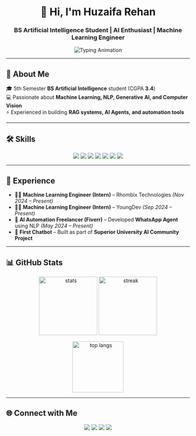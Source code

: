 <!-- Banner / Typing Animation -->
<h1 align="center">👋 Hi, I'm Huzaifa Rehan</h1>
<h3 align="center">BS Artificial Intelligence Student | AI Enthusiast | Machine Learning Engineer</h3>

<p align="center">
  <img src="https://readme-typing-svg.herokuapp.com?font=Fira+Code&size=22&pause=1000&color=2F81F7&center=true&vCenter=true&width=600&lines=Artificial+Intelligence+Student;Machine+Learning+Engineer;Generative+AI+%7C+NLP+%7C+RAG+Systems;Python+Developer+%7C+Data+Analyst" alt="Typing Animation" />
</p>

---

## 🚀 About Me  
🎓 5th Semester **BS Artificial Intelligence** student (CGPA **3.4**)  
💻 Passionate about **Machine Learning, NLP, Generative AI, and Computer Vision**  
⚡ Experienced in building **RAG systems, AI Agents, and automation tools**  

---

## 🛠️ Skills  

<p align="center">
  <!-- Top Skills -->
  <img src="https://img.shields.io/badge/Python-★★★★★-blue?style=for-the-badge&logo=python" />
  <img src="https://img.shields.io/badge/Machine%20Learning-★★★★☆-green?style=for-the-badge&logo=scikitlearn" />
  <img src="https://img.shields.io/badge/Data%20Analysis-★★★★☆-orange?style=for-the-badge&logo=pandas" />
  <img src="https://img.shields.io/badge/Computer%20Vision-★★★★☆-red?style=for-the-badge&logo=opencv" />
  <img src="https://img.shields.io/badge/Generative%20AI-★★★★☆-purple?style=for-the-badge&logo=openai" />
  <img src="https://img.shields.io/badge/NLP-★★★★☆-yellow?style=for-the-badge&logo=google" />
  <img src="https://img.shields.io/badge/RAG%20Systems-★★★★☆-pink?style=for-the-badge&logo=langchain" />
</p>

---

## 💼 Experience  

- 🧑‍💻 **Machine Learning Engineer (Intern)** – Rhombix Technologies *(Nov 2024 – Present)*  
- 🧑‍💻 **Machine Learning Engineer (Intern)** – YoungDev *(Sep 2024 – Present)*  
- 🤖 **AI Automation Freelancer (Fiverr)** – Developed **WhatsApp Agent** using NLP *(May 2024 – Present)*  
- 💬 **First Chatbot** – Built as part of **Superior University AI Community Project**  

---

## 📊 GitHub Stats  

<p align="center">
  <img src="https://github-readme-stats.vercel.app/api?username=huzaifa1rehan&show_icons=true&theme=radical" alt="stats" height="160" />
  <img src="https://github-readme-streak-stats.herokuapp.com/?user=huzaifa1rehan&theme=radical" alt="streak" height="160" />
</p>

<p align="center">
  <img src="https://github-readme-stats.vercel.app/api/top-langs/?username=huzaifa1rehan&layout=compact&theme=radical" alt="top langs" height="140" />
</p>

---

## 🌐 Connect with Me  

<p align="center">
  <a href="mailto:rehanhuzaifa96@gmail.com"><img src="https://img.shields.io/badge/Email-D14836?style=for-the-badge&logo=gmail&logoColor=white"/></a>
  <a href="tel:+923063337601"><img src="https://img.shields.io/badge/Phone-25D366?style=for-the-badge&logo=whatsapp&logoColor=white"/></a>
  <a href="https://www.linkedin.com/in/huzaifa-rehan-14b719297/"><img src="https://img.shields.io/badge/LinkedIn-0A66C2?style=for-the-badge&logo=linkedin&logoColor=white"/></a>
  <a href="https://github.com/huzaifa1rehan"><img src="https://img.shields.io/badge/GitHub-100000?style=for-the-badge&logo=github&logoColor=white"/></a>
</p>
